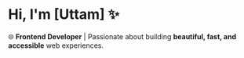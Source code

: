 # Hi, I'm \[Uttam] ✨

🌐 **Frontend Developer** | Passionate about building **beautiful, fast, and accessible** web experiences.

